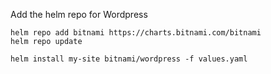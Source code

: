 Add the helm repo for Wordpress
```
helm repo add bitnami https://charts.bitnami.com/bitnami
helm repo update
```

```
helm install my-site bitnami/wordpress -f values.yaml
```
